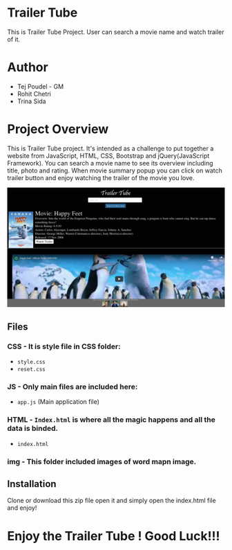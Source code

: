 
# Trailer Tube
This is Trailer Tube Project. User can search a movie name and watch trailer of it. 
# Author
- Tej Poudel - GM
- Rohit Chetri
- Trina Sida

# Project Overview
This is Trailer Tube project. It's intended as a challenge to put together a website from JavaScript, HTML, CSS, Bootstrap and jQuery(JavaScript Framework). You can search a movie name to see its overview including title, photo and rating. When movie summary popup you can click on watch trailer button and enjoy watching the trailer of the movie you love.

![Screenshot](https://github.com/tejpoudel/trailer-tube/blob/master/assets/images/Screenshot.png)

## Files
### CSS - It is style file in CSS folder:
- `style.css`
- `reset.css`

### JS - Only main files are included here:
- `app.js` (Main application file)

### HTML - `Index.html` is where all the magic happens and all the data is binded.
- `index.html`

### img - This folder included images of word mapn image.

## Installation
Clone or download this zip file open it and simply open the index.html file and enjoy!

# Enjoy the Trailer Tube ! Good Luck!!!
